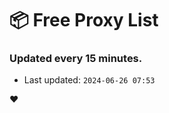 # :package: Free Proxy List
### Updated every 15 minutes.

- Last updated: `2024-06-26 07:53`

:heart:
